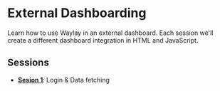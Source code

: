 # External Dashboarding

Learn how to use Waylay in an external dashboard. Each session we'll create a different dashboard integration in HTML and JavaScript.

## Sessions

* **[Sesion 1](Session%2001/README.md)**: Login & Data fetching
